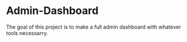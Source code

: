 # Admin-Dashboard

The goal of this project is to make a full admin dashboard with whatever tools necessarry.

